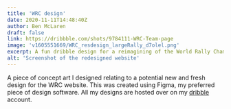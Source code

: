 ```yaml
---
title: 'WRC design'
date: 2020-11-11T14:48:40Z
author: Ben McLaren
draft: false
link: https://dribbble.com/shots/9784111-WRC-Team-page
image: 'v1605551669/WRC_resdesign_largeRally_d7olel.png'
excerpt: A fun dribble design for a reimagining of the World Rally Championship's website.
alt: 'Screenshot of the redesigned website'
---
```


A piece of concept art I designed relating to a potential new and fresh design for the WRC website. This was created using Figma, my preferred piece of design software. All my designs are hosted over on my [dribble](https://dribbble.com/bybenmclaren) account.
